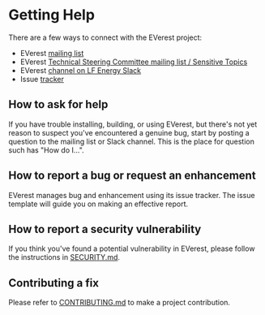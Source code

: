 # Getting Help

There are a few ways to connect with the EVerest project:

* EVerest [mailing list](https://lists.lfenergy.org/g/everest)
* EVerest [Technical Steering Committee mailing list / Sensitive Topics](https://lists.lfenergy.org/g/everest-tsc)
* EVerest [channel on LF Energy Slack](https://slack.lfenergy.org)
* Issue [tracker](https://github.com/EVerest/EVerest/issues)

## How to ask for help

If you have trouble installing, building, or using EVerest, but there's not yet reason to suspect you've encountered a genuine bug,
start by posting a question to the mailing list or Slack channel. This is the place for question such has "How do I...".

## How to report a bug or request an enhancement

EVerest manages bug and enhancement using its issue tracker. The issue template will guide you on making an effective report.

## How to report a security vulnerability

If you think you've found a potential vulnerability in EVerest, please follow the instructions in [SECURITY.md](SECURITY.md).

## Contributing a fix

Please refer to [CONTRIBUTING.md](CONTRIBUTING.md) to make a project contribution.
